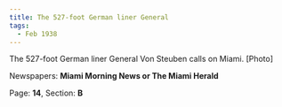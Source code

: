 ```yaml
---  
title: The 527-foot German liner General  
tags:  
  - Feb 1938  
---  
```

  
The 527-foot German liner General Von Steuben calls on Miami. [Photo]  
  
Newspapers: **Miami Morning News or The Miami Herald**  
  
Page: **14**, Section: **B** 
